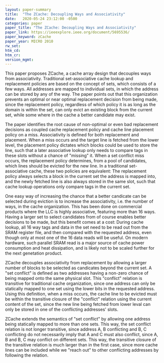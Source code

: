 ```yaml
---
layout: paper-summary
title:  "The ZCache: Decoupling Ways and Associativity"
date:   2020-05-24 23:12:00 -0500
categories: paper
paper_title: "The ZCache: Decoupling Ways and Associativity"
paper_link: https://ieeexplore.ieee.org/document/5695536/
paper_keyword: zCache
paper_year: MICRO 2010
rw_set:
htm_cd:
htm_cr:
version_mgmt:
---
```


This paper proposes ZCache, a cache array design that decouples ways from associativity. Traditional set-associative 
cache lookup and replacement policies are based on the concept of sets, which consists of a few ways. All addresses
are mapped to individual sets, in which the address can be stored by any of the way. The paper points out that
this organization prevents an optimal or near optimal replacement decision from being made, since the replacement policy,
regardless of which policy it is as long as the domain is within the set, can only evict an existing block from the 
current set, while some where in the cache a better candidate may exist. 

The paper identifies the root cause of non-optimal or even bad replacement decisions as coupled cache replacement policy
and cache line placement policy on a miss. Associativity is defined for both replacement and placement. When a miss occurs
and the target line is fetched from the lower level, the placement policy dictates which blocks could be used to store
the line, such that a later associative lookup only needs to compare tags in these slots without a chance of "missing" it. 
When a set conflict miss occurs, the replacement policy determines, from a pool of candidates, which lines 
should be evicted for the new line. In a traditional set-associative cache, these two policies are equivalent: The 
replacement policy always selects a block in the current set the address is mapped into, and the newly fetched line 
is also always stored in the same slot, such that cache lookup operations only compare tags in the current set. 

One easy way of increasing the chance that a better candicate can be selected during eviction is to increase the 
associativity, i.e. the number of ways, in the cache organization. This has been done on commercial products where
the LLC is highly associative, featuring more than 16 ways. Having a larger set to select candidates from of course 
enables better decisions to be made, but this benefit comes at a cost: 
During cache lookup, all 16 way tags and data in the set need to be read out from the SRAM register file, 
and then compared with the requested address, even though only at most one of the 16 data reads will be useful. 
On modern hardware, such parallel SRAM read is a major source of cache power consumption and heat
dissipation, and is likely not to be scaled further for the next genetation product. 

ZCache decouples associativity from replacement by allowing a larger number of blocks to be selected as candicates beyond
the current set. A "set conflict" is defined as two addresses having a non-zero chance of being mapped 
onto the same physical slot. This "conflict" relation is transitive for traditional cache organization, since one address
can only be statically mapped to one set using the lower bits in the requested address. 
Using this definition, when a miss occurs, the cache line to be evicted must be within the transitive closure of the 
"conflict" relation using the current content of the set, since the new line being fetched from lower leval can only
be stored in one of the conflicting addresses' slots.

ZCache extends the semantics of "set conflict" by allowing one address being statically mapped to more than one sets. This
way, the set conflict relation is not longer transitive, since address A, B conflicting and  B, C conflicting do not 
necessarily imply that A and C must also conflict, since A, B and B, C may conflict on different sets. This way, the 
transitive closure of the transitive relation is much larger than in the first case, since more cache lines can be included
while we "reach out" to other conflicting addresses by following the relation.
